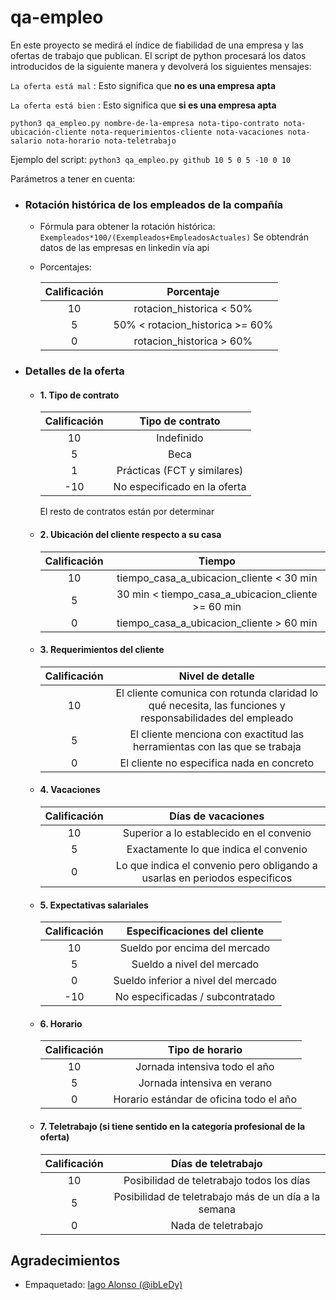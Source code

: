 # qa-empleo

En este proyecto se medirá el índice de fiabilidad de una empresa y las ofertas de trabajo que publican.
El script de python procesará los datos introducidos de la siguiente manera y devolverá los siguientes mensajes:

`La oferta está mal` : Esto significa que **no es una empresa apta**

`La oferta está bien` : Esto significa que **si es una empresa apta**


```python3 qa_empleo.py nombre-de-la-empresa nota-tipo-contrato nota-ubicación-cliente nota-requerimientos-cliente nota-vacaciones nota-salario nota-horario nota-teletrabajo```

Ejemplo del script:
```python3 qa_empleo.py github 10 5 0 5 -10 0 10```

Parámetros a tener en cuenta:
* ### Rotación histórica de los empleados de la compañía
    * Fórmula para obtener la rotación histórica: `Exempleados*100/(Exempleados+EmpleadosActuales)` Se obtendrán datos de
        las empresas en linkedin vía api
    * Porcentajes:

        | Calificación | Porcentaje
        | :------: |  :------: |
        10 | rotacion_historica < 50%
        5 |  50% < rotacion_historica >= 60%
        0 |  rotacion_historica > 60%

* ### Detalles de la oferta
    *   #### 1. Tipo de contrato

          | Calificación | Tipo de contrato
        | :------: |  :------: |
        10 | Indefinido
        5 |  Beca
        1 | Prácticas (FCT y similares)
        -10 | No especificado en la oferta

        El resto de contratos están por determinar

    *   #### 2. Ubicación del cliente respecto a su casa

        | Calificación | Tiempo
        | :------: |  :------: |
        10 | tiempo_casa_a_ubicacion_cliente < 30 min
        5 |  30 min < tiempo_casa_a_ubicacion_cliente >= 60 min
        0 |  tiempo_casa_a_ubicacion_cliente > 60 min

    *   #### 3. Requerimientos del cliente

        | Calificación | Nivel de detalle
        | :------: |  :------: |
        10 | El cliente comunica con rotunda claridad lo qué necesita, las funciones y responsabilidades del empleado
        5 |  El cliente menciona con exactitud las herramientas con las que se trabaja
        0 |  El cliente no especifica nada en concreto

    *   #### 4. Vacaciones

        | Calificación | Días de vacaciones
        | :------: |  :------: |
        10 | Superior a lo establecido en el convenio
        5 | Exactamente lo que indica el convenio
        0 | Lo que indica el convenio pero obligando a usarlas en periodos especificos

    *   #### 5. Expectativas salariales
        | Calificación | Especificaciones del cliente
        | :------: |  :------: |
        10 | Sueldo por encima del mercado
        5 | Sueldo a nivel del mercado
        0 | Sueldo inferior a nivel del mercado
        -10 | No especificadas / subcontratado

    *   #### 6. Horario
        | Calificación | Tipo de horario
        | :------: |  :------: |
        10 | Jornada intensiva todo el año
        5 | Jornada intensiva en verano
        0 | Horario estándar de oficina todo el año

    *   #### 7. Teletrabajo (si tiene sentido en la categoría profesional de la oferta)
        | Calificación | Días de teletrabajo
        | :------: |  :------: |
        10 | Posibilidad de teletrabajo todos los días
        5 | Posibilidad de teletrabajo más de un día a la semana
        0 | Nada de teletrabajo

## Agradecimientos

* Empaquetado: [Iago Alonso (@ibLeDy)](https://github.com/ibLeDy)

